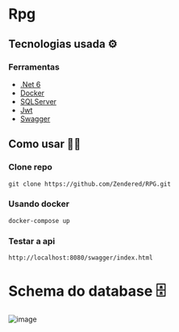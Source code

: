﻿# Rpg

## Tecnologias usada ⚙️

### Ferramentas
* [.Net 6](https://dotnet.microsoft.com/en-us/)
* [Docker](https://www.docker.com/)
* [SQLServer](https://www.microsoft.com/pt-br/sql-server/sql-server-downloads)
* [Jwt](https://jwt.io/)
* [Swagger](https://swagger.io/)

## Como usar 🧑‍💻

### Clone repo

```
git clone https://github.com/Zendered/RPG.git
```

### Usando docker

```
docker-compose up
```

### Testar a api

```
http://localhost:8080/swagger/index.html
```

# Schema do database 🗄️

![image](https://user-images.githubusercontent.com/42588918/189040801-a6db832d-a109-4c17-9b85-c24d815e6a72.png)
